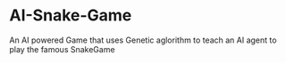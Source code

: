 # AI-Snake-Game
An AI powered Game that uses  Genetic aglorithm to teach an AI agent to play the famous SnakeGame
